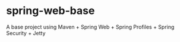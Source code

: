 # spring-web-base
A base project using Maven + Spring Web + Spring Profiles + Spring Security + Jetty
